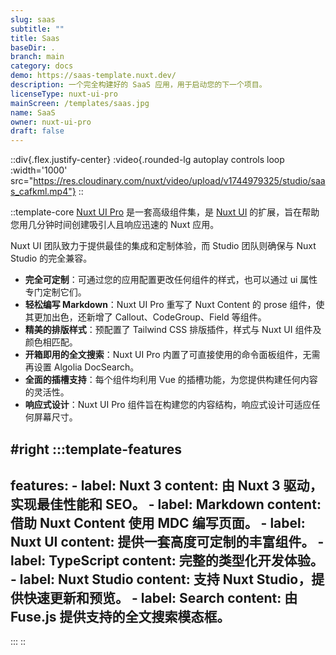 ```yaml
---
slug: saas
subtitle: ""
title: Saas
baseDir: .
branch: main
category: docs
demo: https://saas-template.nuxt.dev/
description: 一个完全构建好的 SaaS 应用，用于启动您的下一个项目。
licenseType: nuxt-ui-pro
mainScreen: /templates/saas.jpg
name: SaaS
owner: nuxt-ui-pro
draft: false
---
```


::div{.flex.justify-center}
:video{.rounded-lg autoplay controls loop :width='1000' src="https://res.cloudinary.com/nuxt/video/upload/v1744979325/studio/saas_cafkml.mp4"}
::

::template-core
[Nuxt UI Pro](https://ui.nuxt.com/pro) 是一套高级组件集，是 [Nuxt UI](https://ui.nuxt.com) 的扩展，旨在帮助您用几分钟时间创建吸引人且响应迅速的 Nuxt 应用。

Nuxt UI 团队致力于提供最佳的集成和定制体验，而 Studio 团队则确保与 Nuxt Studio 的完全兼容。

- **完全可定制**：可通过您的应用配置更改任何组件的样式，也可以通过 ui 属性专门定制它们。
- **轻松编写 Markdown**：Nuxt UI Pro 重写了 Nuxt Content 的 prose 组件，使其更加出色，还新增了 Callout、CodeGroup、Field 等组件。
- **精美的排版样式**：预配置了 Tailwind CSS 排版插件，样式与 Nuxt UI 组件及颜色相匹配。
- **开箱即用的全文搜索**：Nuxt UI Pro 内置了可直接使用的命令面板组件，无需再设置 Algolia DocSearch。
- **全面的插槽支持**：每个组件均利用 Vue 的插槽功能，为您提供构建任何内容的灵活性。
- **响应式设计**：Nuxt UI Pro 组件旨在构建您的内容结构，响应式设计可适应任何屏幕尺寸。

#right
  :::template-features
  ---
  features:
    - label: Nuxt 3
      content: 由 Nuxt 3 驱动，实现最佳性能和 SEO。
    - label: Markdown
      content: 借助 Nuxt Content 使用 MDC 编写页面。
    - label: Nuxt UI
      content: 提供一套高度可定制的丰富组件。
    - label: TypeScript
      content: 完整的类型化开发体验。
    - label: Nuxt Studio
      content: 支持 Nuxt Studio，提供快速更新和预览。
    - label: Search
      content: 由 Fuse.js 提供支持的全文搜索模态框。
  ---
  :::
::